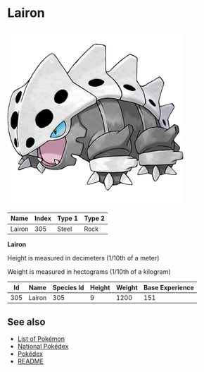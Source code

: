 # Lairon


![Lairon](images/305.png)

| **Name** | **Index** | **Type 1** | **Type 2** |
|----|----|----|----|
| Lairon | 305 | Steel | Rock  |

**Lairon** 


Height is measured in decimeters (1/10th of a meter)

Weight is measured in hectograms (1/10th of a kilogram)

| **Id** | **Name** | **Species Id** | **Height** | **Weight** | **Base Experience** |
|--------|----------|----------------|------------|------------|---------------------|
| 305 | Lairon | 305 | 9 | 1200 | 151 |


## See also

- [List of Pokémon](../pokemon.md)
- [National Pokédex](../national_pokedex.md)
- [Pokédex](../pokedex.md)
- [README](../README.md)
